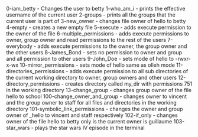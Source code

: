 0-iam_betty - Changes the user to betty
1-who_am_i - prints the effective username of the current user
2-groups - prints all the groups that the current user is part of
3-new_owner - changes file owner of hello to betty
4-empty - creates a new empty file
5-execute - adds execute permission to the owner of the file
6-multiple_permissions - adds execute permissions to owner, group owner and read permissions to the rest of the users
7-everybody - adds execute permissions to the owner, the group owner and the other users
8-James_Bond - sets no permission to owner and group and all permission to other users
9-John_Doe - sets mode of hello to -rwxr-x-wx
10-mirror_permissions - sets mode of hello same as olleh mode
11-directories_permissions - adds execute permission to all sub directories of the current working directory to owner, group owners and other users
12-directory_permissions - creates directory called my_dir with permissions 751 in the working directory
13-change_group - changes group owner of the file hello to school
100-change_owner_and_group - changes owner to vincent and the group owner to staff for all files and directories in the working directory
101-symbolic_link_permissions - changes the owner and group owner of _hello to vincent and staff respectively
102-if_only - changes owner of the file hello to betty only is the current owner is guillaume
103-star_wars - plays the star wars IV episode in the terminal
